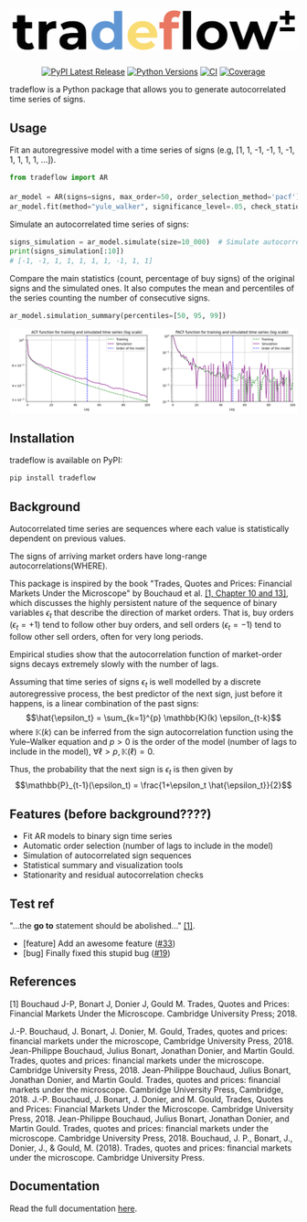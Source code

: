 <h1 align="center">
<img src="https://raw.githubusercontent.com/MartinGangand/tradeflow/improve-package-documentation/doc/_static/tradeflow_logo.svg" width="650" alt="Tradeflow Logo" />
</h1>

<p align="center">
  <a href="https://pypi.org/project/tradeflow/"><img alt="PyPI Latest Release" src="https://img.shields.io/pypi/v/tradeflow" /></a>
  <a href="https://pypi.org/project/tradeflow/"><img alt="Python Versions" src="https://img.shields.io/pypi/pyversions/tradeflow.svg" /></a>
  <a href="https://github.com/MartinGangand/tradeflow/actions/workflows/ci.yml?query=branch%3Amain"><img alt="CI" src="https://github.com/MartinGangand/tradeflow/actions/workflows/ci.yml/badge.svg?branch=main" /></a>
  <a href="https://codecov.io/github/MartinGangand/tradeflow"><img alt="Coverage" src="https://codecov.io/github/MartinGangand/tradeflow/graph/badge.svg?token=T5Z95K8KRM" /></a>
</p>

tradeflow is a Python package that allows you to generate autocorrelated time series of signs.

## Usage
Fit an autoregressive model with a time series of signs (e.g, [1, 1, -1, -1, 1, -1, 1, 1, 1, 1, ...]).

```python
from tradeflow import AR

ar_model = AR(signs=signs, max_order=50, order_selection_method='pacf')
ar_model.fit(method="yule_walker", significance_level=.05, check_stationarity=True, check_residuals=True)  # Fit autoregressive model
```

Simulate an autocorrelated time series of signs:
```python
signs_simulation = ar_model.simulate(size=10_000)  # Simulate autocorrelated time series of signs
print(signs_simulation[:10])
# [-1, -1, 1, 1, 1, 1, 1, -1, 1, 1]
```

Compare the main statistics (count, percentage of buy signs) of the original signs and the simulated ones.
It also computes the mean and percentiles of the series counting the number of consecutive signs.
```python
ar_model.simulation_summary(percentiles=[50, 95, 99])
```

<img src="https://raw.githubusercontent.com/MartinGangand/tradeflow/improve-package-documentation/doc/_static/simulation_summary.png" width="600" alt="Simulation summary" />

## Installation
tradeflow is available on PyPI:

```bash
pip install tradeflow
```

## Background
Autocorrelated time series are sequences where each value is statistically dependent on previous values.

The signs of arriving market orders have long-range autocorrelations(WHERE).

This package is inspired by the book "Trades, Quotes and Prices: Financial Markets Under the Microscope" by Bouchaud et al. [[1, Chapter 10 and 13]](#1), which discusses the highly persistent nature of the sequence of binary variables $\epsilon_t$ that describe the direction of market orders.
That is, buy orders ($\epsilon_t = +1$) tend to follow other buy orders, and sell orders ($\epsilon_t = -1$) tend to follow other sell orders, often for very long periods.

Empirical studies show that the autocorrelation function of market-order signs decays extremely slowly with the number of lags.

Assuming that time series of signs $\epsilon_t$ is well modelled by a discrete autoregressive process, the best predictor of the next sign, just before it happens, is a linear combination of the past signs:
$$\hat{\epsilon_t} = \sum_{k=1}^{p} \mathbb{K}(k) \epsilon_{t-k}$$
where $\mathbb{K}(k)$ can be inferred from the sign autocorrelation function using the Yule–Walker equation and ${p}>0$ is the order of the model (number of lags to include in the model), $\forall \ell > p, \mathbb{K}(\ell) = 0$.

Thus, the probability that the next sign is $\epsilon_t$ is then given by
$$\mathbb{P}_{t-1}(\epsilon_t) = \frac{1+\epsilon_t \hat{\epsilon_t}}{2}$$

## Features (before background????)
- Fit AR models to binary sign time series
- Automatic order selection (number of lags to include in the model)
- Simulation of autocorrelated sign sequences
- Statistical summary and visualization tools
- Stationarity and residual autocorrelation checks

## Test ref
"...the **go to** statement should be abolished..." [[1]](#1).

* [feature] Add an awesome feature ([#33])
* [bug] Finally fixed this stupid bug ([#19])

[#19]: https://github.com/user/repo/issues/19
[#33]: https://github.com/user/repo/issues/33

## References
<a id="1">[1]</a> 
Bouchaud J-P, Bonart J, Donier J, Gould M. Trades, Quotes and Prices: Financial Markets Under the Microscope. Cambridge University Press; 2018.

J.-P. Bouchaud, J. Bonart, J. Donier, M. Gould, Trades, quotes and prices: financial markets under the microscope, Cambridge University Press, 2018.
Jean-Philippe Bouchaud, Julius Bonart, Jonathan Donier, and Martin Gould. Trades, quotes and prices: financial markets under the microscope. Cambridge University Press, 2018.
Jean-Philippe Bouchaud, Julius Bonart, Jonathan Donier, and Martin Gould. Trades, quotes and prices: financial markets under the microscope. Cambridge University Press, Cambridge, 2018.
J.-P. Bouchaud, J. Bonart, J. Donier, and M. Gould, Trades, Quotes and Prices: Financial Markets Under the Microscope. Cambridge University Press, 2018.
Jean-Philippe Bouchaud, Julius Bonart, Jonathan Donier, and Martin Gould. Trades, quotes and prices: financial markets under the microscope. Cambridge University Press, 2018.
Bouchaud, J. P., Bonart, J., Donier, J., & Gould, M. (2018). Trades, quotes and prices: financial markets under the microscope. Cambridge University Press.

## Documentation

Read the full documentation [here](https://martingangand.github.io/tradeflow/).
